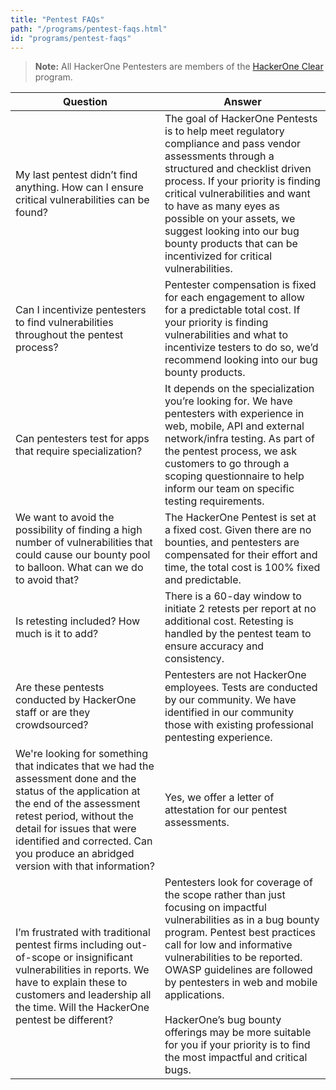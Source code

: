 ```yaml
---
title: "Pentest FAQs"
path: "/programs/pentest-faqs.html"
id: "programs/pentest-faqs"
---
```


> **Note:** All HackerOne Pentesters are members of the [HackerOne Clear](https://docs.hackerone.com/programs/hackerone-clear.html) program. 

Question | Answer
-------- | -------
My last pentest didn’t find anything. How can I ensure critical vulnerabilities can be found? | The goal of HackerOne Pentests is to help meet regulatory compliance and pass vendor assessments through a structured and checklist driven process. If your priority is finding critical vulnerabilities and want to have as many eyes as possible on your assets, we suggest looking into our bug bounty products that can be incentivized for critical vulnerabilities.
Can I incentivize pentesters to find vulnerabilities throughout the pentest process? | Pentester compensation is fixed for each engagement to allow for a predictable total cost. If your priority is finding vulnerabilities and what to incentivize testers to do so, we’d recommend looking into our bug bounty products.
Can pentesters test for apps that require specialization? | It depends on the specialization you’re looking for. We have pentesters with experience in web, mobile, API and external network/infra testing. As part of the pentest process, we ask customers to go through a scoping questionnaire to help inform our team on specific testing requirements.
We want to avoid the possibility of finding a high number of vulnerabilities that could cause our bounty pool to balloon. What can we do to avoid that? | The HackerOne Pentest is set at a fixed cost. Given there are no bounties, and pentesters are compensated for their effort and time, the total cost is 100% fixed and predictable.
Is retesting included? How much is it to add? | There is a 60-day window to initiate 2 retests per report at no additional cost. Retesting is handled by the pentest team to ensure accuracy and consistency. 
Are these pentests conducted by HackerOne staff or are they crowdsourced? | Pentesters are not HackerOne employees. Tests are conducted by our community. We have identified in our community those with existing professional pentesting experience.
We're looking for something that indicates that we had the assessment done and the status of the application at the end of the assessment retest period, without the detail for issues that were identified and corrected. Can you produce an abridged version with that information? | Yes, we offer a letter of attestation for our pentest assessments.
I’m frustrated with traditional pentest firms including out-of-scope or insignificant vulnerabilities in reports. We have to explain these to customers and leadership all the time. Will the HackerOne pentest be different? | Pentesters look for coverage of the scope rather than just focusing on impactful vulnerabilities as in a bug bounty program. Pentest best practices call for low and informative vulnerabilities to be reported. OWASP guidelines are followed by pentesters in web and mobile applications. <br><br>HackerOne’s bug bounty offerings may be more suitable for you if your priority is to find the most impactful and critical bugs.
